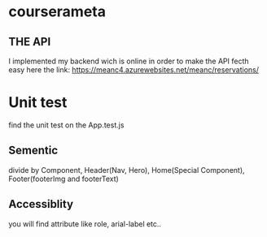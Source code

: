 # courserameta
## THE API
I implemented my backend wich is online in order to make the API fecth easy
here the link: https://meanc4.azurewebsites.net/meanc/reservations/
# Unit test
find the unit test on the App.test.js
## Sementic
divide by Component, Header(Nav, Hero), Home(Special Component), Footer(footerImg and footerText)
## Accessiblity
you will find attribute like role, arial-label etc..
